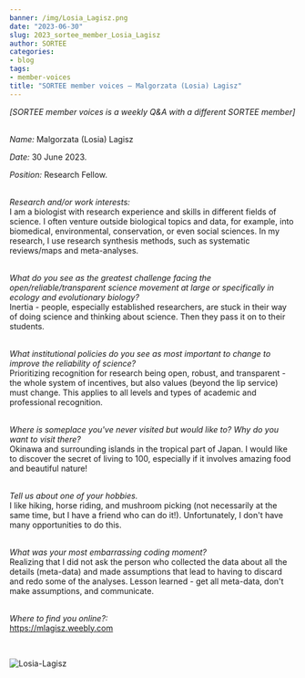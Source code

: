 ```yaml
---
banner: /img/Losia_Lagisz.png
date: "2023-06-30"
slug: 2023_sortee_member_Losia_Lagisz
author: SORTEE
categories:
- blog
tags:
- member-voices
title: "SORTEE member voices – Malgorzata (Losia) Lagisz" 
---
```



*[SORTEE member voices is a weekly Q&A with a different SORTEE member]*   
&nbsp;
&nbsp;

_Name:_ Malgorzata (Losia) Lagisz

_Date:_ 30 June 2023. 
&nbsp;

_Position:_ Research Fellow.  
&nbsp;

_Research and/or work interests:_   
I am a biologist with research experience and skills in different fields of science. I often venture outside biological topics and data, for example, into biomedical, environmental, conservation, or even social sciences. In my research, I use research synthesis methods, such as systematic reviews/maps and meta-analyses.   
&nbsp;
&nbsp;

_What do you see as the greatest challenge facing the open/reliable/transparent science movement at large or specifically in ecology and evolutionary biology?_   
Inertia - people, especially established researchers, are stuck in their way of doing science and thinking about science. Then they pass it on to their students.   
&nbsp;
&nbsp;

_What institutional policies do you see as most important to change to improve the reliability of science?_   
Prioritizing recognition for research being open, robust, and transparent - the whole system of incentives, but also values (beyond the lip service) must change. This applies to all levels and types of academic and professional recognition.   
&nbsp;
&nbsp;

_Where is someplace you've never visited but would like to? Why do you want to visit there?_   
Okinawa and surrounding islands in the tropical part of Japan. I would like to discover the secret of living to 100, especially if it involves amazing food and beautiful nature!   
&nbsp;
&nbsp;

_Tell us about one of your hobbies._   
I like hiking, horse riding, and mushroom picking (not necessarily at the same time, but I have a friend who can do it!). Unfortunately, I don't have many opportunities to do this.   
&nbsp;
&nbsp;


_What was your most embarrassing coding moment?_   
Realizing that I did not ask the person who collected the data about all the details (meta-data) and made assumptions that lead to having to discard and redo some of the analyses. Lesson learned - get all meta-data, don't make assumptions, and communicate.   
&nbsp;
&nbsp;

_Where to find you online?:_   
https://mlagisz.weebly.com


&nbsp;
&nbsp;


![Losia-Lagisz](/img/Losia_Lagisz.png)   
